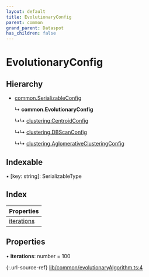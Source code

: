 ```yaml
---
layout: default
title: EvolutionaryConfig
parent: common
grand_parent: Dataspot
has_children: false
---
```


# EvolutionaryConfig

## Hierarchy

* [common.SerializableConfig](../common_serializableconfig)

  ↳ **common.EvolutionaryConfig**

  ↳↳ [clustering.CentroidConfig](../clustering_centroidconfig)

  ↳↳ [clustering.DBScanConfig](../clustering_dbscanconfig)

  ↳↳ [clustering.AglomerativeClusteringConfig](../clustering_aglomerativeclusteringconfig)

## Indexable

▪ [key: string]: SerializableType

## Index

| Properties |
|-----------|
| [iterations](#iterations) |

## Properties

•  **iterations**: number = 100

{:.url-source-ref}
[lib/common/evolutionaryAlgorithm.ts:4](https://github.com/ascentcore/dataspot/blob/0893946/lib/common/evolutionaryAlgorithm.ts#L4)
